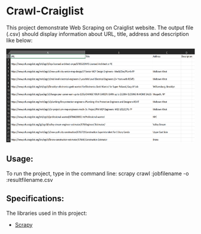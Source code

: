 # Crawl-Craiglist
This project demonstrate Web Scraping on Craiglist website. The output file (.csv) should display information about URL, title, address and description like below:

<img src="https://github.com/minhducubc97/Crawl-Craiglist/blob/master/craigslist/images/output.PNG" height="250"/>

## Usage:

To run the project, type in the command line: scrapy crawl :jobfilename -o :resultfilename.csv

## Specifications:

The libraries used in this project:
- [Scrapy](https://scrapy.org/)
